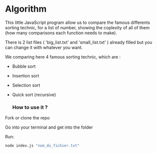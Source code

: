 # Algorithm

This little JavaScript program allow us to compare the famous differents sorting technic, for a list of number, showing the coplexity of all of them (how many comparisons each function needs to make).

There is 2 list files ( 'big_list.txt'  and 'small_list.txt' ) already filled but you can change it with whatever you want.

We comparing here 4 famous sorting technic, which are :

- Bubble sort
- Insertion sort
- Selection sort
- Quick sort (recursive)
  
  
  ### How to use it ? 
  
Fork or clone the repo

Go into your terminal and get into the folder

Run:

```sh
node index.js "nom_du_fichier.txt"
```

